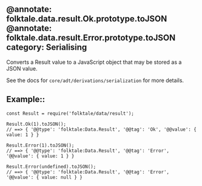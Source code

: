 @annotate: folktale.data.result.Ok.prototype.toJSON
@annotate: folktale.data.result.Error.prototype.toJSON
category: Serialising
---

Converts a Result value to a JavaScript object that may be stored as a JSON value.

See the docs for `core/adt/derivations/serialization` for more details.


## Example::

    const Result = require('folktale/data/result');

    Result.Ok(1).toJSON();
    // ==> { '@@type': 'folktale:Data.Result', '@@tag': 'Ok', '@@value': { value: 1 } }

    Result.Error(1).toJSON();
    // ==> { '@@type': 'folktale:Data.Result', '@@tag': 'Error', '@@value': { value: 1 } }

    Result.Error(undefined).toJSON();
    // ==> { '@@type': 'folktale:Data.Result', '@@tag': 'Error', '@@value': { value: null } }
